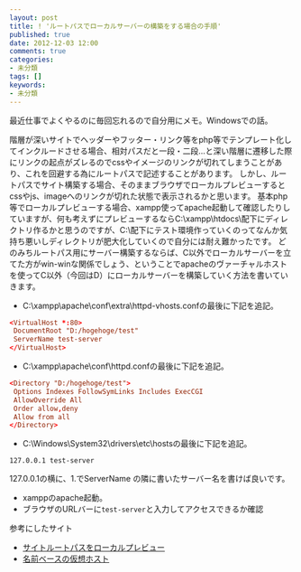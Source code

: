 ```yaml
---
layout: post
title: ! 'ルートパスでローカルサーバーの構築をする場合の手順'
published: true
date: 2012-12-03 12:00
comments: true
categories:
- 未分類
tags: []
keywords:
- 未分類
---
```

最近仕事でよくやるのに毎回忘れるので自分用にメモ。Windowsでの話。

階層が深いサイトでヘッダーやフッター・リンク等をphp等でテンプレート化してインクルードさせる場合、相対パスだと一段・二段…と深い階層に遷移した際にリンクの起点がズレるのでcssやイメージのリンクが切れてしまうことがあり、これを回避する為にルートパスで記述することがあります。
しかし、ルートパスでサイト構築する場合、そのままブラウザでローカルプレビューするとcssやjs、imageへのリンクが切れた状態で表示されるかと思います。
基本php等でローカルプレビューする場合、xampp使ってapache起動して確認したりしていますが、何も考えずにプレビューするならC:\xampp\htdocs\配下にディレクトリ作るかと思うのですが、C:\配下にテスト環境作っていくのってなんか気持ち悪いしディレクトリが肥大化していくので自分には耐え難かったです。
どのみちルートパス用にサーバー構築するならば、C以外でローカルサーバーを立てた方がwin-winな関係でしょう、ということでapacheのヴァーチャルホストを使ってC以外（今回はD）にローカルサーバーを構築していく方法を書いていきます。

- C:\xampp\apache\conf\extra\httpd-vhosts.confの最後に下記を追記。

```conf
<VirtualHost *:80>
 DocumentRoot "D:/hogehoge/test"
 ServerName test-server
</VirtualHost>
```

- C:\xampp\apache\conf\httpd.confの最後に下記を追記。

```conf
<Directory "D:/hogehoge/test">
 Options Indexes FollowSymLinks Includes ExecCGI
 AllowOverride All
 Order allow,deny
 Allow from all
</Directory>
```

- C:\Windows\System32\drivers\etc\hostsの最後に下記を追記。

```
127.0.0.1 test-server
```

127.0.0.1の横に、1.でServerName の隣に書いたサーバー名を書けば良いです。
- xamppのapache起動。
- ブラウザのURLバーに`test-server`と入力してアクセスできるか確認

参考にしたサイト

- [サイトルートパスをローカルプレビュー](http://www.skal-design.com/blog/2010/07/%E3%82%B5%E3%82%A4%E3%83%88%E3%83%AB%E3%83%BC%E3%83%88%E3%83%91%E3%82%B9%E3%82%92%E3%83%AD%E3%83%BC%E3%82%AB%E3%83%AB%E3%83%97%E3%83%AC%E3%83%93%E3%83%A5%E3%83%BC/ "サイトルートパスをローカルプレビュー")
- [名前ベースの仮想ホスト](http://www.adminweb.jp/apache/virtual/index2.html "名前ベースの仮想ホスト")
